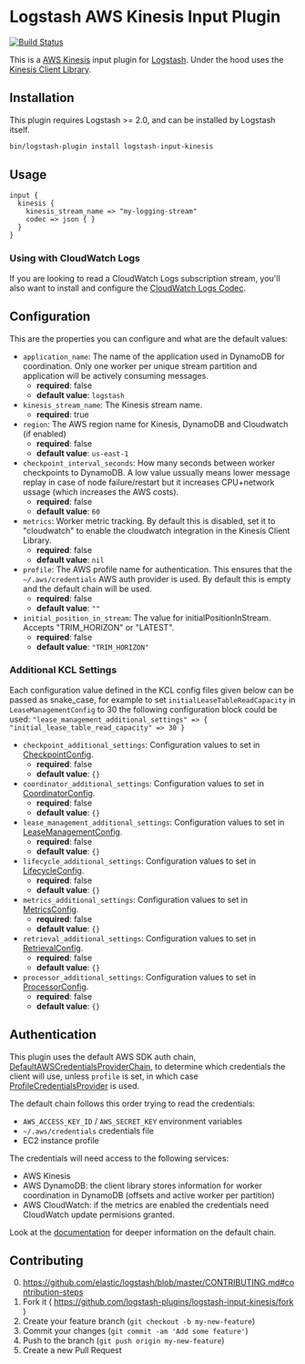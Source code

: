 # Logstash AWS Kinesis Input Plugin

[![Build Status](https://travis-ci.org/logstash-plugins/logstash-input-kinesis.svg)](https://travis-ci.org/logstash-plugins/logstash-input-kinesis)

This is a [AWS Kinesis](http://docs.aws.amazon.com/kinesis/latest/dev/introduction.html) input plugin for [Logstash](https://github.com/elasticsearch/logstash). Under the hood uses the [Kinesis Client Library](http://docs.aws.amazon.com/kinesis/latest/dev/kinesis-record-processor-implementation-app-java.html).

## Installation

This plugin requires Logstash >= 2.0, and can be installed by Logstash
itself.

```sh
bin/logstash-plugin install logstash-input-kinesis
```

## Usage

```
input {
  kinesis {
    kinesis_stream_name => "my-logging-stream"
    codec => json { }
  }
}
```

### Using with CloudWatch Logs

If you are looking to read a CloudWatch Logs subscription stream, you'll also want to install and configure the [CloudWatch Logs Codec](https://github.com/threadwaste/logstash-codec-cloudwatch_logs).

## Configuration

This are the properties you can configure and what are the default values:

* `application_name`: The name of the application used in DynamoDB for coordination. Only one worker per unique stream partition and application will be actively consuming messages.
    * **required**: false
    * **default value**: `logstash`
* `kinesis_stream_name`: The Kinesis stream name.
    * **required**: true
* `region`: The AWS region name for Kinesis, DynamoDB and Cloudwatch (if enabled)
    * **required**: false
    * **default value**: `us-east-1`
* `checkpoint_interval_seconds`: How many seconds between worker checkpoints to DynamoDB. A low value ussually means lower message replay in case of node failure/restart but it increases CPU+network ussage (which increases the AWS costs).
    * **required**: false
    * **default value**: `60`
* `metrics`: Worker metric tracking. By default this is disabled, set it to "cloudwatch" to enable the cloudwatch integration in the Kinesis Client Library.
    * **required**: false
    * **default value**: `nil`
* `profile`: The AWS profile name for authentication. This ensures that the `~/.aws/credentials` AWS auth provider is used. By default this is empty and the default chain will be used.
    * **required**: false
    * **default value**: `""`    
* `initial_position_in_stream`: The value for initialPositionInStream. Accepts "TRIM_HORIZON" or "LATEST".
    * **required**: false
    * **default value**: `"TRIM_HORIZON"`

### Additional KCL Settings

Each configuration value defined in the KCL config files given below can be passed as snake_case, for example to set `initialLeaseTableReadCapacity` in `LeaseManagementConfig` to 30 the following configuration block could be used: `"lease_management_additional_settings" => { "initial_lease_table_read_capacity" => 30 }`

* `checkpoint_additional_settings`: Configuration values to set in [CheckpointConfig](https://github.com/awslabs/amazon-kinesis-client/blob/master/amazon-kinesis-client/src/main/java/software/amazon/kinesis/checkpoint/CheckpointConfig.java).
    * **required**: false
    * **default value**: `{}`
* `coordinator_additional_settings`: Configuration values to set in [CoordinatorConfig](https://github.com/awslabs/amazon-kinesis-client/blob/master/amazon-kinesis-client/src/main/java/software/amazon/kinesis/coordinator/CoordinatorConfig.java).
    * **required**: false
    * **default value**: `{}`
* `lease_management_additional_settings`: Configuration values to set in [LeaseManagementConfig](https://github.com/awslabs/amazon-kinesis-client/blob/master/amazon-kinesis-client/src/main/java/software/amazon/kinesis/leases/LeaseManagementConfig.java).
    * **required**: false
    * **default value**: `{}`
* `lifecycle_additional_settings`: Configuration values to set in [LifecycleConfig](https://github.com/awslabs/amazon-kinesis-client/blob/master/amazon-kinesis-client/src/main/java/software/amazon/kinesis/lifecycle/LifecycleConfig.java).
    * **required**: false
    * **default value**: `{}`
* `metrics_additional_settings`: Configuration values to set in [MetricsConfig](https://github.com/awslabs/amazon-kinesis-client/blob/master/amazon-kinesis-client/src/main/java/software/amazon/kinesis/metrics/MetricsConfig.java).
    * **required**: false
    * **default value**: `{}`
* `retrieval_additional_settings`: Configuration values to set in [RetrievalConfig](https://github.com/awslabs/amazon-kinesis-client/blob/master/amazon-kinesis-client/src/main/java/software/amazon/kinesis/retrieval/RetrievalConfig.java).
    * **required**: false
    * **default value**: `{}`
* `processor_additional_settings`: Configuration values to set in [ProcessorConfig](https://github.com/awslabs/amazon-kinesis-client/blob/master/amazon-kinesis-client/src/main/java/software/amazon/kinesis/processor/ProcessorConfig.java).
    * **required**: false
    * **default value**: `{}`

## Authentication

This plugin uses the default AWS SDK auth chain, [DefaultAWSCredentialsProviderChain](https://docs.aws.amazon.com/AWSJavaSDK/latest/javadoc/com/amazonaws/auth/DefaultAWSCredentialsProviderChain.html), to determine which credentials the client will use, unless `profile` is set, in which case [ProfileCredentialsProvider](http://docs.aws.amazon.com/AWSJavaSDK/latest/javadoc/com/amazonaws/auth/profile/ProfileCredentialsProvider.html) is used.

The default chain follows this order trying to read the credentials:
 * `AWS_ACCESS_KEY_ID` / `AWS_SECRET_KEY` environment variables
 * `~/.aws/credentials` credentials file
 * EC2 instance profile

The credentials will need access to the following services:
* AWS Kinesis
* AWS DynamoDB: the client library stores information for worker coordination in DynamoDB (offsets and active worker per partition)
* AWS CloudWatch: if the metrics are enabled the credentials need CloudWatch update permisions granted.

Look at the [documentation](https://docs.aws.amazon.com/AWSJavaSDK/latest/javadoc/com/amazonaws/auth/DefaultAWSCredentialsProviderChain.html) for deeper information on the default chain.

## Contributing

0. https://github.com/elastic/logstash/blob/master/CONTRIBUTING.md#contribution-steps
1. Fork it ( https://github.com/logstash-plugins/logstash-input-kinesis/fork )
2. Create your feature branch (`git checkout -b my-new-feature`)
3. Commit your changes (`git commit -am 'Add some feature'`)
4. Push to the branch (`git push origin my-new-feature`)
5. Create a new Pull Request
